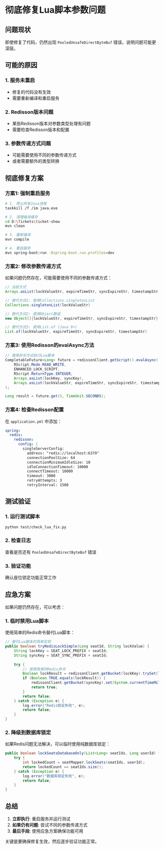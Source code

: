 # 彻底修复Lua脚本参数问题

## 问题现状
即使修复了代码，仍然出现 `PooledUnsafeDirectByteBuf` 错误，说明问题可能更深层。

## 可能的原因

### 1. 服务未重启
- 修复的代码没有生效
- 需要重新编译和重启服务

### 2. Redisson版本问题
- 某些Redisson版本对参数类型处理有问题
- 需要检查Redisson版本和配置

### 3. 参数传递方式问题
- 可能需要使用不同的参数传递方式
- 或者需要额外的类型转换

## 彻底修复方案

### 方案1: 强制重启服务
```bash
# 1. 停止所有Java进程
taskkill /f /im java.exe

# 2. 清理编译缓存
cd D:\Tickets\ticket-show
mvn clean

# 3. 重新编译
mvn compile

# 4. 重启服务
mvn spring-boot:run -Dspring-boot.run.profiles=dev
```

### 方案2: 修改参数传递方式
如果问题仍然存在，可能需要使用不同的参数传递方式：

```java
// 当前方式
Arrays.asList(lockValueStr, expireTimeStr, syncExpireStr, timestampStr)

// 替代方式1: 使用Collections.singletonList
Collections.singletonList(lockValueStr)

// 替代方式2: 使用Object数组
new Object[]{lockValueStr, expireTimeStr, syncExpireStr, timestampStr}

// 替代方式3: 使用List.of (Java 9+)
List.of(lockValueStr, expireTimeStr, syncExpireStr, timestampStr)
```

### 方案3: 使用Redisson的evalAsync方法
```java
// 使用异步方式执行Lua脚本
CompletableFuture<Long> future = redissonClient.getScript().evalAsync(
    RScript.Mode.READ_WRITE,
    ENHANCED_LOCK_SCRIPT,
    RScript.ReturnType.INTEGER,
    Arrays.asList(lockKey, syncKey),
    Arrays.asList(lockValueStr, expireTimeStr, syncExpireStr, timestampStr)
);

Long result = future.get(5, TimeUnit.SECONDS);
```

### 方案4: 检查Redisson配置
在 `application.yml` 中添加：
```yaml
spring:
  redis:
    redisson:
      config: |
        singleServerConfig:
          address: "redis://localhost:6379"
          connectionPoolSize: 64
          connectionMinimumIdleSize: 10
          idleConnectionTimeout: 10000
          connectTimeout: 10000
          timeout: 3000
          retryAttempts: 3
          retryInterval: 1500
```

## 测试验证

### 1. 运行测试脚本
```bash
python test/check_lua_fix.py
```

### 2. 检查日志
查看是否还有 `PooledUnsafeDirectByteBuf` 错误

### 3. 验证功能
确认座位锁定功能正常工作

## 应急方案

如果问题仍然存在，可以考虑：

### 1. 临时禁用Lua脚本
使用简单的Redis命令替代Lua脚本：
```java
// 替代Lua脚本的简单实现
public boolean tryRedisLockSimple(Long seatId, String lockValue) {
    String lockKey = SEAT_LOCK_PREFIX + seatId;
    String syncKey = SEAT_SYNC_PREFIX + seatId;
    
    try {
        // 使用简单的Redis命令
        Boolean lockResult = redissonClient.getBucket(lockKey).trySet(lockValue, LOCK_EXPIRE_TIME, TimeUnit.SECONDS);
        if (Boolean.TRUE.equals(lockResult)) {
            redissonClient.getBucket(syncKey).set(System.currentTimeMillis(), SYNC_EXPIRE_TIME, TimeUnit.SECONDS);
            return true;
        }
        return false;
    } catch (Exception e) {
        log.error("Redis锁定失败", e);
        return false;
    }
}
```

### 2. 降级到数据库锁定
如果Redis问题无法解决，可以临时使用纯数据库锁定：
```java
public boolean lockSeatsDatabaseOnly(List<Long> seatIds, Long userId) {
    try {
        int lockedCount = seatMapper.lockSeats(seatIds, userId);
        return lockedCount == seatIds.size();
    } catch (Exception e) {
        log.error("数据库锁定失败", e);
        return false;
    }
}
```

## 总结

1. **立即执行**: 重启服务并运行测试
2. **如果仍有问题**: 尝试不同的参数传递方式
3. **最后手段**: 使用应急方案确保功能可用

关键是要确保修复生效，然后逐步验证功能正常。
